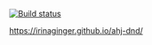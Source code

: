 [![Build status](https://ci.appveyor.com/api/projects/status/q69cp5bvac782k0g?svg=true)](https://ci.appveyor.com/project/IrinaGinger/ahj-dnd)

https://irinaginger.github.io/ahj-dnd/
